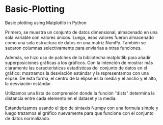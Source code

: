 # Basic-Plotting
Basic plotting using Matplotlib in Python

Primero, se muestra un conjunto de datos dimensional, almacenado en una sola variable con valores únicos.
Luego, esos valores fueron almacenado como una sola estructura de datos en una matriz NumPy.
También se sacaron columnas selectivamente para enviarlas a otras funciones. 

Además, se hizo uso de patches de la bibliotecha matplotlib para añadir superposiciones gráficas a los gráficos. Con la intención de mostrar más claramente las características estadísticas del conjunto de datos en el gráfico: mostramos la desviación estándar y la representamos con una elipse. De esta forma, el centro de la elipse es la media y el ancho y el alto, la desviación estándar. 

Utilizamos una lista de comprensión donde la función "dists" determina la distancia entre cada elemento en el dataset y la media. 

Estandarizamos usando el tipo de sintaxis Numpy con una formula simple y luego trazamos el gráfico nuevamente para que funcione con el conjunto de datos normalizado.

